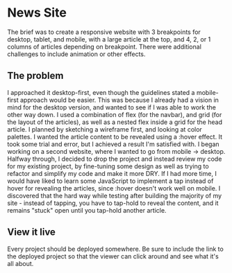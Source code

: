 # News Site

The brief was to create a responsive website with 3 breakpoints for desktop, tablet, and mobile, with a large article at the top, and 4, 2, or 1 columns of articles depending on breakpoint. There were additional challenges to include animation or other effects.

## The problem

I approached it desktop-first, even though the guidelines stated a mobile-first approach would be easier. This was because I already had a vision in mind for the desktop version, and wanted to see if I was able to work the other way down. I used a combination of flex (for the navbar), and grid (for the layout of the articles), as well as a nested flex inside a grid for the head article. I planned by sketching a wireframe first, and looking at color palettes. I wanted the article content to be revealed using a :hover effect. It took some trial and error, but I achieved a result I'm satisfied with. I began working on a second website, where I wanted to go from mobile -> desktop. Halfway through, I decided to drop the project and instead review my code for my existing project, by fine-tuning some design as well as trying to refactor and simplify my code and make it more DRY. If I had more time, I would have liked to learn some JavaScript to implement a tap instead of hover for revealing the articles, since :hover doesn't work well on mobile. I discovered that the hard way while testing after building the majority of my site - instead of tapping, you have to tap-hold to reveal the content, and it remains "stuck" open until you tap-hold another article.

## View it live
Every project should be deployed somewhere. Be sure to include the link to the deployed project so that the viewer can click around and see what it's all about.
